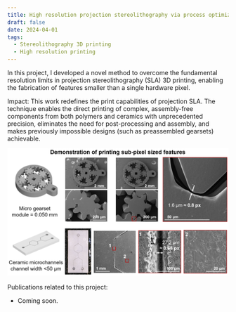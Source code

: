 ```yaml
---
title: High resolution projection stereolithography via process optimization
draft: false
date: 2024-04-01
tags:
  - Stereolithography 3D printing
  - High resolution printing 
---
```


In this project, I developed a novel method to overcome the fundamental resolution limits in projection stereolithography (SLA) 3D printing, enabling the fabrication of features smaller than a single hardware pixel.

Impact: This work redefines the print capabilities of projection SLA. The technique enables the direct printing of complex, assembly-free components from both polymers and ceramics with unprecedented precision, eliminates the need for post-processing and assembly, and makes previously impossible designs (such as preassembled gearsets) achievable.

![Project Overview](featured.png "Project Overview")

Publications related to this project:
- Coming soon.

<!--more-->
